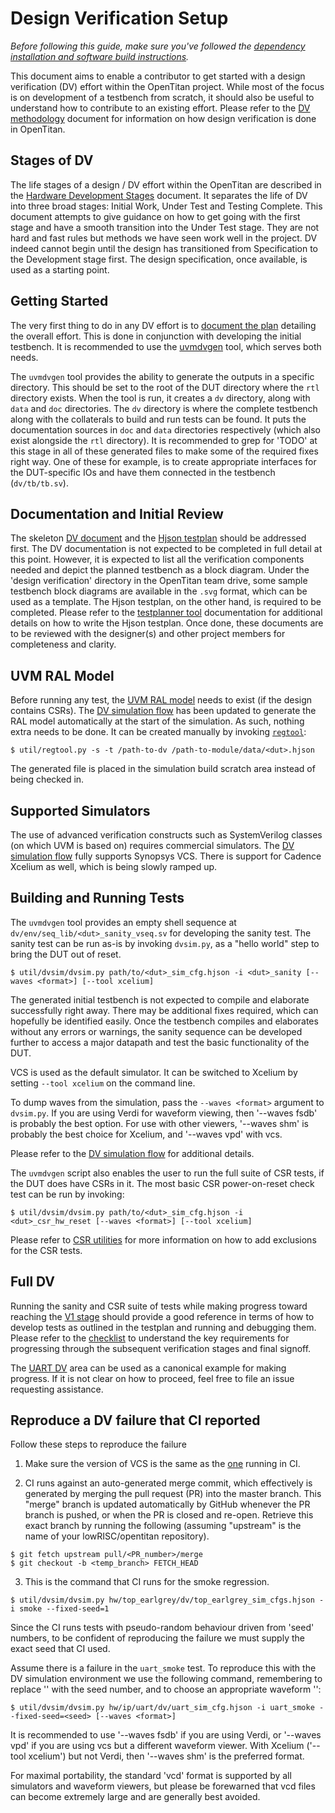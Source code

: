 # Design Verification Setup

_Before following this guide, make sure you've followed the [dependency installation and software build instructions](https://opentitan.org/book/doc/guides/getting_started/)._

This document aims to enable a contributor to get started with a design verification (DV) effort within the OpenTitan project.
While most of the focus is on development of a testbench from scratch, it should also be useful to understand how to contribute to an existing effort.
Please refer to the [DV methodology](https://opentitan.org/book/doc/contributing/dv/methodology/README.md) document for information on how design verification is done in OpenTitan.

## Stages of DV

The life stages of a design / DV effort within the OpenTitan are described in the [Hardware Development Stages](https://opentitan.org/book/doc/project_governance/development_stages.md) document.
It separates the life of DV into three broad stages: Initial Work, Under Test and Testing Complete.
This document attempts to give guidance on how to get going with the first stage and have a smooth transition into the Under Test stage.
They are not hard and fast rules but methods we have seen work well in the project.
DV indeed cannot begin until the design has transitioned from Specification to the Development stage first.
The design specification, once available, is used as a starting point.

## Getting Started

The very first thing to do in any DV effort is to [document the plan](https://opentitan.org/book/doc/contributing/dv/methodology/README.md#documentation) detailing the overall effort.
This is done in conjunction with developing the initial testbench.
It is recommended to use the [uvmdvgen](https://opentitan.org/book/util/uvmdvgen/README.md) tool, which serves both needs.

The `uvmdvgen` tool provides the ability to generate the outputs in a specific directory.
This should be set to the root of the DUT directory where the `rtl` directory exists.
When the tool is run, it creates a `dv` directory, along with `data` and `doc` directories.
The `dv` directory is where the complete testbench along with the collaterals to build and run tests can be found.
It puts the documentation sources in `doc` and `data` directories respectively (which also exist alongside the `rtl` directory).
It is recommended to grep for 'TODO' at this stage in all of these generated files to make some of the required fixes right way.
One of these for example, is to create appropriate interfaces for the DUT-specific IOs and have them connected in the testbench (`dv/tb/tb.sv`).

## Documentation and Initial Review

The skeleton [DV document](https://opentitan.org/book/doc/contributing/dv/methodology/README.md#dv-document) and the [Hjson testplan](https://opentitan.org/book/doc/contributing/dv/methodology/README.md#testplan) should be addressed first.
The DV documentation is not expected to be completed in full detail at this point.
However, it is expected to list all the verification components needed and depict the planned testbench as a block diagram.
Under the 'design verification' directory in the OpenTitan team drive, some sample testbench block diagrams are available in the `.svg` format, which can be used as a template.
The Hjson testplan, on the other hand, is required to be completed.
Please refer to the [testplanner tool](https://opentitan.org/book/util/dvsim/README.md) documentation for additional details on how to write the Hjson testplan.
Once done, these documents are to be reviewed with the designer(s) and other project members for completeness and clarity.

## UVM RAL Model

Before running any test, the [UVM RAL model](https://opentitan.org/book/doc/contributing/dv/methodology/README.md#uvm-register-abstraction-layer-ral-model) needs to exist (if the design contains CSRs).
The [DV simulation flow](https://opentitan.org/book/util/dvsim/README.md) has been updated to generate the RAL model automatically at the start of the simulation.
As such, nothing extra needs to be done.
It can be created manually by invoking [`regtool`](https://opentitan.org/book/util/reggen/doc/setup_and_use.md):
```console
$ util/regtool.py -s -t /path-to-dv /path-to-module/data/<dut>.hjson
```

The generated file is placed in the simulation build scratch area instead of being checked in.

## Supported Simulators

The use of advanced verification constructs such as SystemVerilog classes (on which UVM is based on) requires commercial simulators.
The [DV simulation flow](https://opentitan.org/book/util/dvsim/README.md) fully supports Synopsys VCS.
There is support for Cadence Xcelium as well, which is being slowly ramped up.

## Building and Running Tests

The `uvmdvgen` tool provides an empty shell sequence at `dv/env/seq_lib/<dut>_sanity_vseq.sv` for developing the sanity test.
The sanity test can be run as-is by invoking `dvsim.py`, as a "hello world" step to bring the DUT out of reset.
```console
$ util/dvsim/dvsim.py path/to/<dut>_sim_cfg.hjson -i <dut>_sanity [--waves <format>] [--tool xcelium]
```

The generated initial testbench is not expected to compile and elaborate successfully right away.
There may be additional fixes required, which can hopefully be identified easily.
Once the testbench compiles and elaborates without any errors or warnings, the sanity sequence can be developed further to access a major datapath and test the basic functionality of the DUT.

VCS is used as the default simulator. It can be switched to Xcelium by setting `--tool xcelium` on the command line.

To dump waves from the simulation, pass the `--waves <format>` argument to `dvsim.py`.
If you are using Verdi for waveform viewing, then '--waves fsdb' is probably the best option. For use with other viewers, '--waves shm' is probably the best choice for Xcelium, and '--waves vpd' with vcs.

Please refer to the [DV simulation flow](https://opentitan.org/book/util/dvsim/README.md) for additional details.

The `uvmdvgen` script also enables the user to run the full suite of CSR tests, if the DUT does have CSRs in it.
The most basic CSR power-on-reset check test can be run by invoking:
```console
$ util/dvsim/dvsim.py path/to/<dut>_sim_cfg.hjson -i <dut>_csr_hw_reset [--waves <format>] [--tool xcelium]
```
Please refer to [CSR utilities](https://opentitan.org/book/hw/dv/sv/csr_utils/README.md) for more information on how to add exclusions for the CSR tests.

## Full DV

Running the sanity and CSR suite of tests while making progress toward reaching the [V1 stage](https://opentitan.org/book/doc/project_governance/development_stages.md#hardware-verification-stages) should provide a good reference in terms of how to develop tests as outlined in the testplan and running and debugging them.
Please refer to the [checklist](https://opentitan.org/book/doc/project_governance/checklist/README.md) to understand the key requirements for progressing through the subsequent verification stages and final signoff.

The [UART DV](https://github.com/lowRISC/opentitan/tree/master/hw/ip/uart/dv) area can be used as a canonical example for making progress.
If it is not clear on how to proceed, feel free to file an issue requesting assistance.

## Reproduce a DV failure that CI reported

Follow these steps to reproduce the failure

1. Make sure the version of VCS is the same as the [one](https://github.com/lowRISC/opentitan-private-ci/blob/master/jobs.yml#L5) running in CI.

2. CI runs against an auto-generated merge commit, which effectively is generated by merging the pull request (PR) into the master branch.
This "merge" branch is updated automatically by GitHub whenever the PR branch is pushed, or when the PR is closed and re-open.
Retrieve this exact branch by running the following (assuming "upstream" is the name of your lowRISC/opentitan repository).
```console
$ git fetch upstream pull/<PR_number>/merge
$ git checkout -b <temp_branch> FETCH_HEAD
```

3. This is the command that CI runs for the smoke regression.
```console
$ util/dvsim/dvsim.py hw/top_earlgrey/dv/top_earlgrey_sim_cfgs.hjson -i smoke --fixed-seed=1
```
Since the CI runs tests with pseudo-random behaviour driven from 'seed' numbers, to be confident of reproducing the failure we must supply the exact seed that CI used.

Assume there is a failure in the `uart_smoke` test. To reproduce this with the DV simulation environment we use the following command, remembering to replace '<seed>' with the seed number, and to choose an appropriate waveform '<format>':


```console
$ util/dvsim/dvsim.py hw/ip/uart/dv/uart_sim_cfg.hjson -i uart_smoke --fixed-seed=<seed> [--waves <format>]
```

It is recommended to use '--waves fsdb' if you are using Verdi, or '--waves vpd' if you are using vcs but a different waveform viewer. With Xcelium ('--tool xcelium') but not Verdi, then '--waves shm' is the preferred format.

For maximal portability, the standard 'vcd' format is supported by all simulators and waveform viewers, but please be forewarned that vcd files can become extremely large and are generally best avoided.
